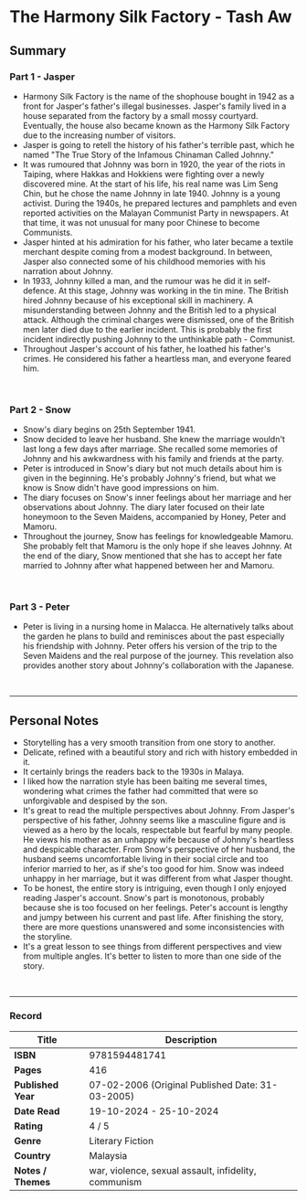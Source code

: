 # The Harmony Silk Factory - Tash Aw

## Summary
### Part 1 - Jasper
- Harmony Silk Factory is the name of the shophouse bought in 1942 as a front for Jasper's father's illegal businesses. Jasper's family lived in a house separated from the factory by a small mossy courtyard. Eventually, the house also became known as the Harmony Silk Factory due to the increasing number of visitors.
- Jasper is going to retell the history of his father's terrible past, which he named "The True Story of the Infamous Chinaman Called Johnny."
- It was rumoured that Johnny was born in 1920, the year of the riots in Taiping, where Hakkas and Hokkiens were fighting over a newly discovered mine. At the start of his life, his real name was Lim Seng Chin, but he chose the name Johnny in late 1940. Johnny is a young activist. During the 1940s, he prepared lectures and pamphlets and even reported activities on the Malayan Communist Party in newspapers. At that time, it was not unusual for many poor Chinese to become Communists.
- Jasper hinted at his admiration for his father, who later became a textile merchant despite coming from a modest background. In between, Jasper also connected some of his childhood memories with his narration about Johnny.
- In 1933, Johnny killed a man, and the rumour was he did it in self-defence. At this stage, Johnny was working in the tin mine. The British hired Johnny because of his exceptional skill in machinery. A misunderstanding between Johnny and the British led to a physical attack. Although the criminal charges were dismissed, one of the British men later died due to the earlier incident. This is probably the first incident indirectly pushing Johnny to the unthinkable path - Communist.
- Throughout Jasper's account of his father, he loathed his father's crimes. He considered his father a heartless man, and everyone feared him.
<br>

### Part 2 - Snow
- Snow's diary begins on 25th September 1941.
- Snow decided to leave her husband. She knew the marriage wouldn't last long a few days after marriage. She recalled some memories of Johnny and his awkwardness with his family and friends at the party.
- Peter is introduced in Snow's diary but not much details about him is given in the beginning. He's probably Johnny's friend, but what we know is Snow didn't have good impressions on him.
- The diary focuses on Snow's inner feelings about her marriage and her observations about Johnny. The diary later focused on their late honeymoon to the Seven Maidens, accompanied by Honey, Peter and Mamoru.
- Throughout the journey, Snow has feelings for knowledgeable Mamoru. She probably felt that Mamoru is the only hope if she leaves Johnny. At the end of the diary, Snow mentioned that she has to accept her fate married to Johnny after what happened between her and Mamoru.
<br>

### Part 3 - Peter
- Peter is living in a nursing home in Malacca. He alternatively talks about the garden he plans to build and reminisces about the past especially his friendship with Johnny. Peter offers his version of the trip to the Seven Maidens and the real purpose of the journey. This revelation also provides another story about Johnny's collaboration with the Japanese.
<br>

***

## Personal Notes
- Storytelling has a very smooth transition from one story to another.
- Delicate, refined with a beautiful story and rich with history embedded in it.
- It certainly brings the readers back to the 1930s in Malaya.
- I liked how the narration style has been baiting me several times, wondering what crimes the father had committed that were so unforgivable and despised by the son.
- It's great to read the multiple perspectives about Johnny. From Jasper's perspective of his father, Johnny seems like a masculine figure and is viewed as a hero by the locals, respectable but fearful by many people. He views his mother as an unhappy wife because of Johnny's heartless and despicable character. From Snow's perspective of her husband, the husband seems uncomfortable living in their social circle and too inferior married to her, as if she's too good for him. Snow was indeed unhappy in her marriage, but it was different from what Jasper thought.
- To be honest, the entire story is intriguing, even though I only enjoyed reading Jasper's account. Snow's part is monotonous, probably because she is too focused on her feelings. Peter's account is lengthy and jumpy between his current and past life. After finishing the story, there are more questions unanswered and some inconsistencies with the storyline.
- It's a great lesson to see things from different perspectives and view from multiple angles. It's better to listen to more than one side of the story.
<br>

***


### Record
| Title | Description |
| -- | -- |
| **ISBN** | 9781594481741|
| **Pages** | 416 |
| **Published Year** | 07-02-2006 (Original Published Date: 31-03-2005) |
| **Date Read** | 19-10-2024 - 25-10-2024 |
| **Rating** | 4 / 5 |
| **Genre** | Literary Fiction |
| **Country** | Malaysia |
| **Notes / Themes** | war, violence, sexual assault, infidelity, communism |
